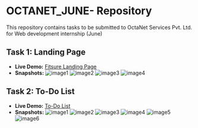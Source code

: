 # OCTANET_JUNE- Repository

This repository contains tasks to be submitted to OctaNet Services Pvt. Ltd. for Web development internship (June)

## Task 1: Landing Page
- **Live Demo:** [Fitsure Landing Page](https://arnav0511.github.io/Fitsure_LandingPage/)
- **Snapshots:**
  ![image1](https://github.com/arnav0511/OCTANET_JUNE-/assets/105713306/88af6537-5349-478d-9528-e6960a77aae5)
  ![image2](https://github.com/arnav0511/OCTANET_JUNE-/assets/105713306/38eb4b76-c880-4d8c-bc68-cb7c924879aa)
  ![image3](https://github.com/arnav0511/OCTANET_JUNE-/assets/105713306/ba76b248-7791-4f61-bc91-28d5e6c34a9a)
  ![image4](https://github.com/arnav0511/OCTANET_JUNE-/assets/105713306/7c6b6bac-df83-42c6-a56c-e9e52e889d0a)

## Task 2: To-Do List
- **Live Demo:** [To-Do List](https://arnav0511.github.io/To-Do-List/)
- **Snapshots:**
  ![image1](https://github.com/arnav0511/OCTANET_JUNE-/assets/105713306/b58667e6-e5f6-4b23-ac7f-4f87da31e208)
  ![image2](https://github.com/arnav0511/OCTANET_JUNE-/assets/105713306/2920abc1-bc52-4d1a-acef-a4d10cdc48b6)
  ![image3](https://github.com/arnav0511/OCTANET_JUNE-/assets/105713306/76171e40-ddbe-4ebe-9b51-e85b6667955a)
  ![image4](https://github.com/arnav0511/OCTANET_JUNE-/assets/105713306/9de8086a-532a-49e1-b8c6-ae12311849f4)
  ![image5](https://github.com/arnav0511/OCTANET_JUNE-/assets/105713306/1e104857-8ee0-4ab4-aa01-25dfe188a75d)
  ![image6](https://github.com/arnav0511/OCTANET_JUNE-/assets/105713306/ae9e3c88-f06d-4b11-ade0-24dc42f4cb53)
